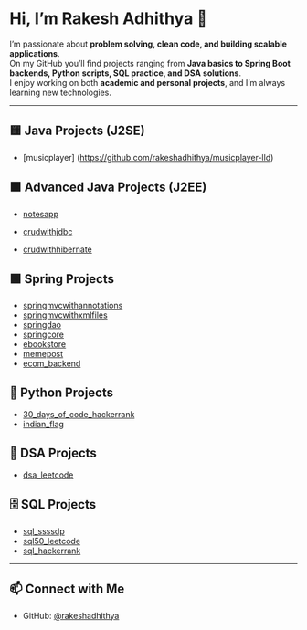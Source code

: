 # Hi, I’m Rakesh Adhithya 👋

I’m passionate about **problem solving, clean code, and building scalable applications**.  
On my GitHub you’ll find projects ranging from **Java basics to Spring Boot backends, Python scripts, SQL practice, and DSA solutions**.  
I enjoy working on both **academic and personal projects**, and I’m always learning new technologies.

---

## 🟨 Java Projects (J2SE)

- [musicplayer] (https://github.com/rakeshadhithya/musicplayer-lld)

## 🟧 Advanced Java Projects (J2EE)

- [notesapp](https://github.com/rakeshadhithya/notesapp)

- [crudwithjdbc](https://github.com/rakeshadhithya/crudwithjdbc)

- [crudwithhibernate](https://github.com/rakeshadhithya/crudwithhibernate)

## 🟩 Spring Projects

- [springmvcwithannotations](https://github.com/rakeshadhithya/springmvcwithannotations)
- [springmvcwithxmlfiles](https://github.com/rakeshadhithya/springmvcwithxmlfiles)
- [springdao](https://github.com/rakeshadhithya/springdao)
- [springcore](https://github.com/rakeshadhithya/springcore)
- [ebookstore](https://github.com/rakeshadhithya/ebookstore)
- [memepost](https://github.com/rakeshadhithya/memepost)
- [ecom_backend](https://github.com/rakeshadhithya/ecom_backend)

## 🐍 Python Projects

- [30_days_of_code_hackerrank](https://github.com/rakeshadhithya/30_days_of_code_hackerrank)
- [indian_flag](https://github.com/rakeshadhithya/indian_flag)

## 🧩 DSA Projects

- [dsa_leetcode](https://github.com/rakeshadhithya/dsa_leetcode)

## 🗄️ SQL Projects

- [sql_ssssdp](https://github.com/rakeshadhithya/sql_ssssdp)
- [sql50_leetcode](https://github.com/rakeshadhithya/sql50_leetcode)
- [sql_hackerrank](https://github.com/rakeshadhithya/sql_hackerrank)

---

## 📫 Connect with Me

- GitHub: [@rakeshadhithya](https://github.com/rakeshadhithya)
